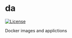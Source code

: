 # da

[![License](https://img.shields.io/badge/license-MIT-blue.svg?label=License&maxAge=86400)](./LICENSE)

Docker images and applictions
